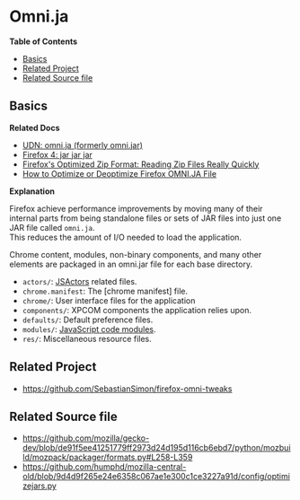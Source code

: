 # Omni.ja

<!-- markdown-toc start - Don't edit this section. Run M-x markdown-toc-refresh-toc -->
**Table of Contents**

- [Basics](#basics)
- [Related Project](#related-project)
- [Related Source file](#related-source-file)

<!-- markdown-toc end -->


## Basics
**Related Docs**
- [UDN: omni.ja (formerly omni.jar)](https://udn.realityripple.com/docs/Mozilla/About_omni.ja_(formerly_omni.jar))
- [Firefox 4: jar jar jar](https://web.archive.org/web/20161003115800/https://blog.mozilla.org/tglek/2010/09/14/firefox-4-jar-jar-jar/)
- [Firefox's Optimized Zip Format: Reading Zip Files Really Quickly](https://taras.glek.net/post/optimized-zip-format/)
- [How to Optimize or Deoptimize Firefox OMNI.JA File](https://www.raymond.cc/blog/edit-files-inside-firefox-4-omni-jar-to-auto-save-password/)

**Explanation**

Firefox achieve performance improvements by moving many of their internal parts from being standalone files or sets of JAR files into just one JAR file called `omni.ja`.  
This reduces the amount of I/O needed to load the application.

Chrome content, modules, non-binary components, and many other elements are packaged in an omni.jar file for each base directory.

- `actors/`: [JSActors](https://firefox-source-docs.mozilla.org/dom/ipc/jsactors.html) related files.
- `chrome.manifest`: The [chrome manifest] file.
- `chrome/`: User interface files for the application
- `components/`: XPCOM components the application relies upon.
- `defaults/`: Default preference files.
- `modules/`: [JavaScript code modules](https://udn.realityripple.com/docs/Mozilla/JavaScript_code_modules).
- `res/`: Miscellaneous resource files.

## Related Project
- https://github.com/SebastianSimon/firefox-omni-tweaks

## Related Source file
- https://github.com/mozilla/gecko-dev/blob/de91f5ee41251779ff2973d24d195d116cb6ebd7/python/mozbuild/mozpack/packager/formats.py#L258-L359
- https://github.com/humphd/mozilla-central-old/blob/9d4d9f265e24e6358c067ae1e300c1ce3227a91d/config/optimizejars.py
